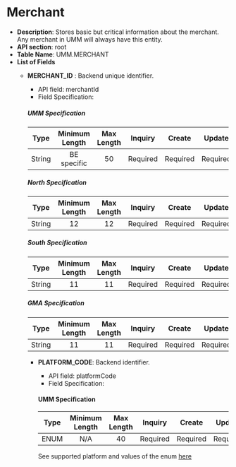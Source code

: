 # Merchant
* **Description**:
Stores basic but critical information about the merchant. Any merchant in UMM will always have this entity.
* **API section**: root 
* **Table Name**: UMM.MERCHANT
* **List of Fields**
  * **MERCHANT_ID** : Backend unique identifier.
    * API field: merchantId
    * Field Specification:
    <!--
    type: tab
    titles: UMM, North, South, GMA
    -->
    ##### UMM Specification
    | Type |Minimum Length|Max Length| Inquiry | Create  | Update  |
    |------|:----------:|:--------:|:--------:|:-------:|:-------:|
    |String|BE specific|50|Required|Required|Required|
    
    <!-- type: tab-->

    ##### North Specification
    | Type | Minimum Length | Max Length | Inquiry | Create  | Update  |
    |------|:--------------:|:----------:|:--------:|:-------:|:-------:|
    |String|       12       |     12     |Required|Required|Required|
    <!-- type: tab--> 

    ##### South Specification
    | Type | Minimum Length | Max Length | Inquiry | Create  | Update  |
    |------|:--------------:|:----------:|:--------:|:-------:|:-------:|
    |String|       11       |     11     |Required|Required|Required|
    
    <!-- type: tab-->

    ##### GMA Specification
    | Type | Minimum Length | Max Length | Inquiry | Create  | Update  |
    |------|:--------------:|:----------:|:--------:|:-------:|:-------:|
    |String|       11       |     11     |Required|Required|Required|
  
    <!-- type: tab-end -->
    
    * **PLATFORM_CODE**: Backend identifier.
      * API field: platformCode
      * Field Specification:
          <!--type: tab
          titles: UMM
          -->
      #### UMM Specification
      | Type | Minimum Length | Max Length | Inquiry | Create  | Update  |
      |------|:--------------:|:----------:|:--------:|:-------:|:-------:|
      | ENUM |      N/A       |     40     |Required|Required|Required|
    
      See supported platform and values of the enum [here](?path=docs/specification/supportedPlatforms.md)
      <!-- type: tab-end -->
